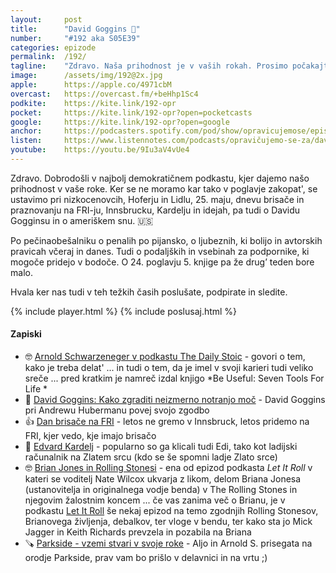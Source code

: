 ```yaml
---
layout: 	post
title:  	"David Goggins 💪"
number: 	"#192 aka S05E39"
categories:	epizode
permalink:	/192/
tagline: 	"Zdravo. Naša prihodnost je v vaših rokah. Prosimo počakajte le nekaj trenutkov, da pripravimo anketo, v kateri boste izbrali pot, po kateri bomo hodili. Do takrat pa poslušajte epizodo 192, ki govori o vsem in ... o ničemer."
image:		/assets/img/192@2x.jpg
apple:		https://apple.co/4971cbM
overcast:	https://overcast.fm/+beHhp1Sc4
podkite:	https://kite.link/192-opr
pocket:		https://kite.link/192-opr?open=pocketcasts
google:		https://kite.link/192-opr?open=google
anchor:		https://podcasters.spotify.com/pod/show/opravicujemose/episodes/David-Goggins-e2f2736
listen:		https://www.listennotes.com/podcasts/opravičujemo-se-za/david-goggins-sdE7t_Tc4fb/embed/
youtube:	https://youtu.be/9Iu3aV4vUe4
---
```


Zdravo. Dobrodošli v najbolj demokratičnem podkastu, kjer dajemo našo prihodnost v vaše roke. Ker se ne moramo kar tako v poglavje zakopat', se ustavimo pri nizkocenovcih, Hoferju in Lidlu, 25. maju, dnevu brisače in praznovanju na FRI-ju, Innsbrucku, Kardelju in idejah, pa tudi o Davidu Gogginsu in o ameriškem snu. 🇺🇸 

Po pečinaobešalniku o penalih po pijansko, o ljubeznih, ki bolijo in avtorskih pravicah včeraj in danes. Tudi o podaljških in vsebinah za podpornike, ki mogoče pridejo v bodoče. O 24. poglavju 5. knjige pa že drug’ teden bore malo. 

Hvala ker nas tudi v teh težkih časih poslušate, podpirate in sledite. 

{% include player.html %}
{% include poslusaj.html %}

<!--break-->

#### Zapiski

- 🤓 [Arnold Schwarzeneger v podkastu The Daily Stoic](https://dailystoic.com/arnold-schwarzeneggers-seven-tools-for-life/) - govori o tem, kako je treba delat' ... in tudi o tem, da je imel v svoji karieri tudi veliko sreče ... pred kratkim je namreč izdal knjigo *Be Useful: Seven Tools For Life *
- 📼 [David Goggins: Kako zgraditi neizmerno notranjo moč](https://www.youtube.com/watch?v=nDLb8_wgX50) - David Goggins pri Andrewu Hubermanu povej svojo zgodbo
- 👍 [Dan brisače na FRI](https://www.fmf.uni-lj.si/en/news/news/35030/20-obletnica-dneva-brisace/) - letos ne gremo v Innsbruck, letos pridemo na FRI, kjer vedo, kje imajo brisačo
- 📕 [Edvard Kardelj](https://sl.wikipedia.org/wiki/Edvard_Kardelj) - popularno so ga klicali tudi Edi, tako kot ladijski računalnik na Zlatem srcu (kdo se še spomni ladje Zlato srce)
- 🤓 [Brian Jones in Rolling Stonesi](https://overcast.fm/+KoYDegxMU) - ena od epizod podkasta *Let It Roll* v kateri se voditelj Nate Wilcox ukvarja z likom, delom Briana Jonesa (ustanovitelja in originalnega vodje benda) v The Rolling Stones in njegovim žalostnim koncem ... če vas zanima več o Brianu, je v podkastu [Let It Roll](https://overcast.fm/itunes1293313890/let-it-roll) še nekaj epizod na temo zgodnjih Rolling Stonesov, Brianovega življenja, debalkov, ter vloge v bendu, ter kako sta jo Mick Jagger in Keith Richards prevzela in pozabila na Briana  
- 🪚 [Parkside - vzemi stvari v svoje roke](https://parkside-diy.com/si) - Aljo in Arnold S. prisegata na orodje Parkside, prav vam bo prišlo v delavnici in na vrtu ;) 